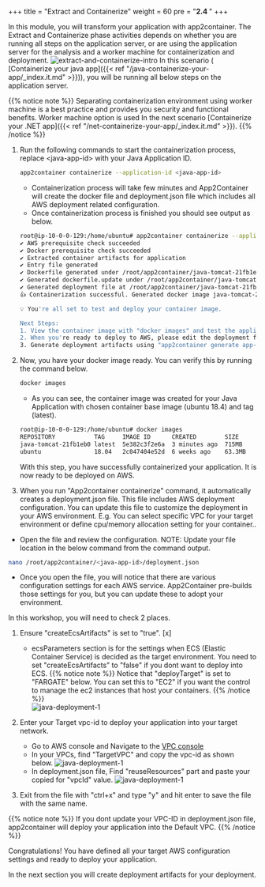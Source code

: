 +++
title = "Extract and Containerize"
weight = 60
pre = "<b>2.4 </b>"
+++

In this module, you will transform your application with app2container. The Extract and Containerize phase activities depends on whether you are running all steps on the application server, or are using the application server for the analysis and a worker machine for containerization and deployment.
![extract-and-containerize-intro](/extract-and-containerize/extract-containerize-overview.png)
In this scenario ( [Containerize your java app]({{< ref "/java-containerize-your-app/_index.it.md" >}})), you will be running all below steps on the application server.

{{% notice note %}}
Separating containerization environment using worker machine is a best practice and provides you security and functional benefits. Worker machine option is used In the next scenario [Containerize your .NET app]({{< ref "/net-containerize-your-app/_index.it.md" >}}).
{{% /notice %}}  

1. Run the following commands to start the containerization  process, replace \<java-app-id\> with your Java Application ID.

    ```bash
    app2container containerize --application-id <java-app-id>
    ```

    - Containerization process will take few minutes and App2Container will create the docker file and deployment.json file which includes all AWS deployment related configuration.
    - Once containerization process is finished you should see output as below.

    ```bash
    root@ip-10-0-0-129:/home/ubuntu# app2container containerize --application-id java-tomcat-21fb1eb0
    ✔ AWS prerequisite check succeeded
    ✔ Docker prerequisite check succeeded
    ✔ Extracted container artifacts for application
    ✔ Entry file generated
    ✔ Dockerfile generated under /root/app2container/java-tomcat-21fb1eb0/Artifacts
    ✔ Generated dockerfile.update under /root/app2container/java-tomcat-21fb1eb0/Artifacts
    ✔ Generated deployment file at /root/app2container/java-tomcat-21fb1eb0/deployment.json
    👍 Containerization successful. Generated docker image java-tomcat-21fb1eb0

    💡 You're all set to test and deploy your container image.

    Next Steps:
    1. View the container image with "docker images" and test the application.
    2. When you're ready to deploy to AWS, please edit the deployment file as needed at /root/app2container/java-tomcat-21fb1eb0/deployment.json.
    3. Generate deployment artifacts using "app2container generate app-deployment --application-id java-tomcat-21fb1eb0"
    ```

2. Now, you have your docker image ready. You can verify this by running the command below.

    ```bash
    docker images
    ```

    - As you can see, the container image was created for your Java Application with chosen container base image (ubuntu 18.4) and tag (latest).

    ```bash
    root@ip-10-0-0-129:/home/ubuntu# docker images
    REPOSITORY           TAG     IMAGE ID      CREATED        SIZE
    java-tomcat-21fb1eb0 latest  5e382c3f2e6a  3 minutes ago  715MB
    ubuntu               18.04   2c047404e52d  6 weeks ago    63.3MB
    ```

    With this step, you have successfully containerized your application. It is now ready to be deployed on AWS.

3. When you run "App2container containerize" command, it automatically creates a deployment.json file. This file includes AWS deployment configuration. You can update this file to customize the deployment in your AWS environment. E.g. You can select specific VPC for your target environment or define cpu/memory allocation setting for your container..

- Open the file and review the configuration. NOTE: Update your file location in the below command from the command output.

```bash
nano /root/app2container/<java-app-id>/deployment.json
```

- Once you open the file, you will notice that there are various configuration settings for each AWS service. App2Container pre-builds those settings for you, but you can update these to adopt your environment.

In this workshop, you will need to check 2 places.

1. Ensure "createEcsArtifacts" is set to "true". [x]
    - ecsParameters section is for the settings when ECS (Elastic Container Service) is decided as the target environment. You need to set "createEcsArtifacts" to "false" if you dont want to deploy into ECS.
{{% notice note %}}
Notice that "deployTarget" is set to "FARGATE" below. You can set this to "EC2" if you want the control to manage the ec2 instances that host your containers.
{{% /notice %}}  
    ![java-deployment-1](/extract-and-containerize/java-deployment-1.png)

2. Enter your Target vpc-id to deploy your application into your target network.

    - Go to AWS console and Navigate to the <a href="https://us-west-2.console.aws.amazon.com/vpc/home?region=us-west-2#vpcs" target="_blank"> VPC console </a>
    - In your VPCs, find "TargetVPC" and copy the vpc-id as shown below.
    ![java-deployment-1](/extract-and-containerize/java-deployment-vpc.png)
    - In deployment.json file, Find "reuseResources" part and paste your copied for "vpcId" value.
    ![java-deployment-1](/extract-and-containerize/java-deployment-2.png)

3. Exit from the file with "ctrl+x" and type "y" and hit enter to save the file with the same name.

{{% notice note %}}
If you dont update your VPC-ID in deployment.json file, app2container will deploy your application into the Default VPC.
{{% /notice %}}  

Congratulations! You have defined all your target AWS configuration settings and ready to deploy your application.

In the next section you will create deployment artifacts for your deployment.
